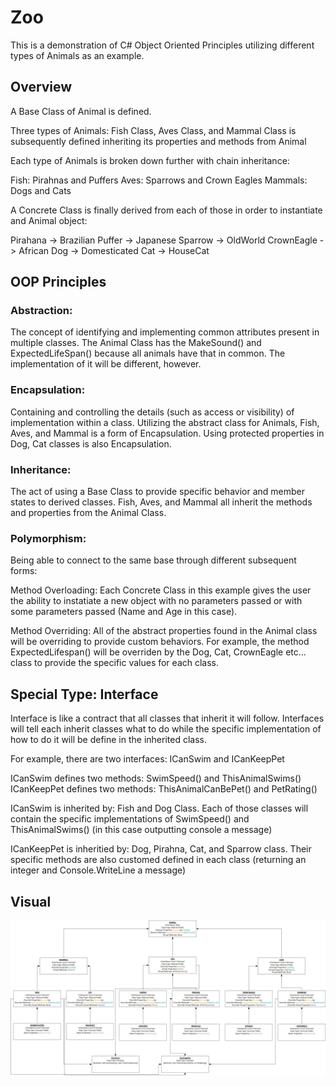 # Zoo

This is a demonstration of C# Object Oriented Principles utilizing different types of Animals as an example. 

## Overview

A Base Class of Animal is defined.

Three types of Animals: Fish Class, Aves Class, and Mammal Class is subsequently defined inheriting its properties and methods from Animal

Each type of Animals is broken down further with chain inheritance:

Fish: Pirahnas and Puffers
Aves: Sparrows and Crown Eagles
Mammals: Dogs and Cats

A Concrete Class is finally derived from each of those in order to instantiate and Animal object:

Pirahana -> Brazilian
Puffer -> Japanese
Sparrow -> OldWorld
CrownEagle -> African
Dog -> Domesticated
Cat -> HouseCat

## OOP Principles

### Abstraction: 
The concept of identifying and implementing common attributes present in multiple classes. The Animal Class has the MakeSound() and ExpectedLifeSpan() because all animals have that in common. The implementation of it will be different, however.

### Encapsulation: 
Containing and controlling the details (such as access or visibility) of implementation within a class. Utilizing the abstract class for Animals, Fish, Aves, and Mammal is a form of Encapsulation. Using protected properties in Dog, Cat classes is also Encapsulation.

### Inheritance: 
The act of using a Base Class to provide specific behavior and member states to derived classes. Fish, Aves, and Mammal all inherit the methods and properties from the Animal Class.

### Polymorphism: 
Being able to connect to the same base through different subsequent forms:

  Method Overloading: Each Concrete Class in this example gives the user the ability to instatiate a new object with no parameters passed or with some parameters passed (Name and Age in this case).

  Method Overriding: All of the abstract properties found in the Animal class will be overriding to provide custom behaviors. For example, the method ExpectedLifespan() will be overriden by the Dog, Cat, CrownEagle etc... class to provide the specific values for each class.

## Special Type: Interface

  Interface is like a contract that all classes that inherit it will follow. Interfaces will tell each inherit classes what to do while the specific implementation of how to do it will be define in the inherited class.

  For example, there are two interfaces: ICanSwim and ICanKeepPet

  ICanSwim defines two methods: SwimSpeed() and ThisAnimalSwims()
  ICanKeepPet defines two methods: ThisAnimalCanBePet() and PetRating()

  ICanSwim is inherited by: Fish and Dog Class. Each of those classes will contain the specific implementations of SwimSpeed() and ThisAnimalSwims() (in this case outputting console a message)

  ICanKeepPet is inheritied by: Dog, Pirahna, Cat, and Sparrow class. Their specific methods are also customed defined in each class (returning an integer and Console.WriteLine a message)

## Visual

![Console](Zoo_Diagram.jpg?raw=true "Output")
